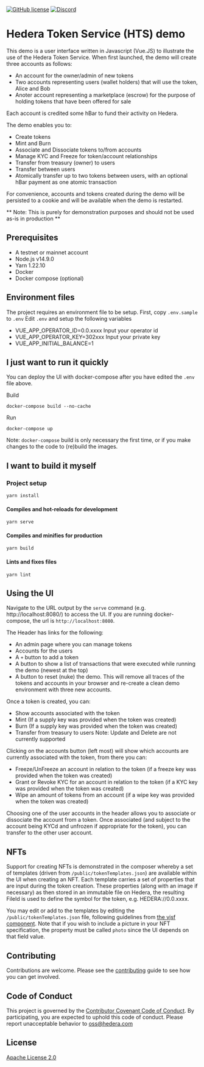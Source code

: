 [![GitHub license](https://img.shields.io/github/license/hashgraph/hedera-hts-demo)](https://github.com/hashgraph/hedera-hts-demo/blob/master/LICENSE)
[![Discord](https://img.shields.io/badge/discord-join%20chat-blue.svg)](https://hedera.com/discord)

# Hedera Token Service (HTS) demo

This demo is a user interface written in Javascript (Vue.JS) to illustrate the use of the Hedera Token Service. When first launched, the demo will create three accounts as follows:
* An account for the owner/admin of new tokens
* Two accounts representing users (wallet holders) that will use the token, Alice and Bob
* Anoter account representing a marketplace (escrow) for the purpose of holding tokens that have been offered for sale

Each account is credited some hBar to fund their activity on Hedera.

The demo enables you to:
* Create tokens
* Mint and Burn
* Associate and Dissociate tokens to/from accounts
* Manage KYC and Freeze for token/account relationships
* Transfer from treasury (owner) to users
* Transfer between users
* Atomically transfer up to two tokens between users, with an optional hBar payment as one atomic transaction

For convenience, accounts and tokens created during the demo will be persisted to a cookie and will be available when the demo is restarted.

** Note: This is purely for demonstration purposes and should not be used as-is in production **

## Prerequisites

* A testnet or mainnet account
* Node.js v14.9.0
* Yarn 1.22.10
* Docker 
* Docker compose (optional)

## Environment files

The project requires an environment file to be setup. 
First, copy `.env.sample` to `.env`
Edit `.env` and setup the following variables

* VUE_APP_OPERATOR_ID=0.0.xxxx Input your operator id 
* VUE_APP_OPERATOR_KEY=302xxx Input your private key
* VUE_APP_INITIAL_BALANCE=1

## I just want to run it quickly

You can deploy the UI with docker-compose after you have edited the `.env` file above.

Build
```shell script
docker-compose build --no-cache
```

Run
```shell script
docker-compose up
```

Note: `docker-compose` build is only necessary the first time, or if you make changes to the code to (re)build the images. 

## I want to build it myself

### Project setup
```
yarn install
```

#### Compiles and hot-reloads for development
```
yarn serve
```

#### Compiles and minifies for production
```
yarn build
```

#### Lints and fixes files
```
yarn lint
```

## Using the UI

Navigate to the URL output by the `serve` command (e.g. http://localhost:8080/) to access the UI.
If you are running docker-compose, the url is `http://localhost:8080`.

The Header has links for the following:
* An admin page where you can manage tokens
* Accounts for the users
* A `+` button to add a token
* A button to show a list of transactions that were executed while running the demo (newest at the top)
* A button to reset (nuke) the demo. This will remove all traces of the tokens and accounts in your browser and re-create a clean demo environment with three new accounts.

Once a token is created, you can:
* Show accounts associated with the token
* Mint (If a supply key was provided when the token was created)
* Burn (If a supply key was provided when the token was created) 
* Transfer from treasury to users
Note: Update and Delete are not currently supported

Clicking on the accounts button (left most) will show which accounts are currently associated with the token, from there you can:
* Freeze/UnFreeze an account in relation to the token (if a freeze key was provided when the token was created)
* Grant or Revoke KYC for an account in relation to the token (if a KYC key was provided when the token was created)
* Wipe an amount of tokens from an account (if a wipe key was provided when the token was created)

Choosing one of the user accounts in the header allows you to associate or dissociate the account from a token.
Once associated (and subject to the account being KYCd and unfrozen if appropriate for the token), you can transfer to the other user account.

## NFTs

Support for creating NFTs is demonstrated in the composer whereby a set of templates (driven from `/public/tokenTemplates.json`) are available within the UI when creating an NFT.
Each template carries a set of properties that are input during the token creation.
These properties (along with an image if necessary) as then stored in an immutable file on Hedera, the resulting FileId is used to define the symbol for the token, e.g. HEDERA://0.0.xxxx.

You may edit or add to the templates by editing the `/public/tokenTemplates.json` file, following guidelines from [the vjsf component](https://koumoul-dev.github.io/vuetify-jsonschema-form/latest/about).
Note that if you wish to include a picture in your NFT specification, the property must be called `photo` since the UI depends on that field value.

## Contributing

Contributions are welcome. Please see the [contributing](CONTRIBUTING.md) guide to see how you can get
involved.

## Code of Conduct

This project is governed by the [Contributor Covenant Code of Conduct](CODE_OF_CONDUCT.md). By participating, you are
expected to uphold this code of conduct. Please report unacceptable behavior to [oss@hedera.com](mailto:oss@hedera.com)

## License

[Apache License 2.0](LICENSE)

